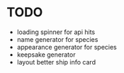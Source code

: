 # TODO

* loading spinner for api hits
* name generator for species
* appearance generator for species
* keepsake generator
* layout better ship info card
